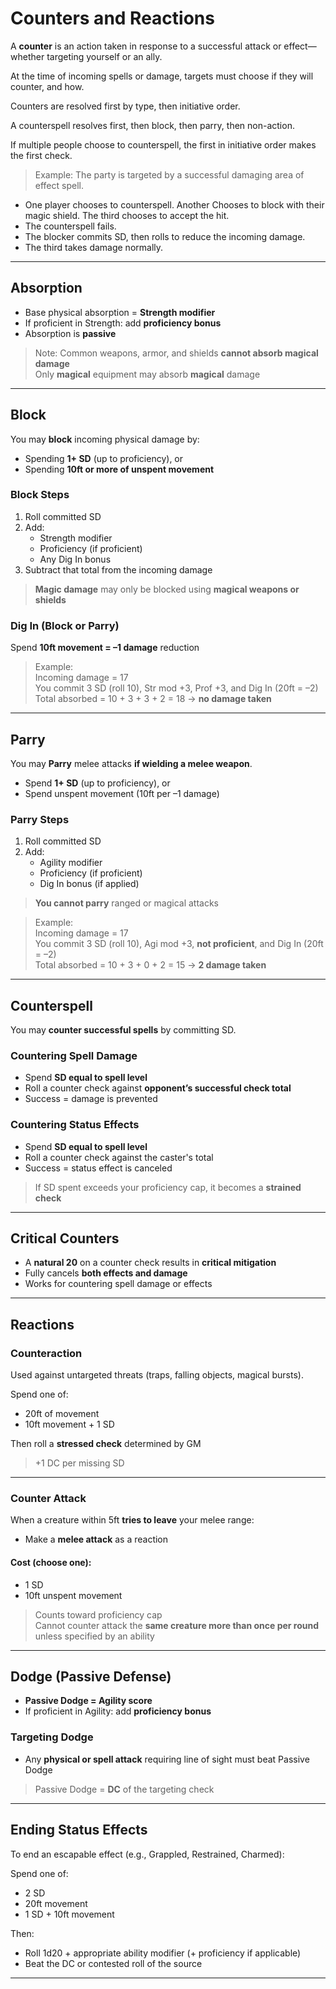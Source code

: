 # Counters and Reactions

A **counter** is an action taken in response to a successful attack or effect—whether targeting yourself or an ally.

At the time of incoming spells or damage, targets must choose if they will counter, and how.

Counters are resolved first by type, then initiative order.

A counterspell resolves first, then block, then parry, then non-action. 

If multiple people choose to counterspell, the first in initiative order makes the first check. 

>Example: The party is targeted by a successful damaging area of effect spell.
- One player chooses to counterspell. Another Chooses to block with their magic shield. The third chooses to accept the hit.
- The counterspell fails. 
- The blocker commits SD, then rolls to reduce the incoming damage.
- The third takes damage normally.

---

## Absorption

- Base physical absorption = **Strength modifier**
- If proficient in Strength: add **proficiency bonus**
- Absorption is **passive**

> Note: Common weapons, armor, and shields **cannot absorb magical damage**  
> Only **magical** equipment may absorb **magical** damage

---

## Block

You may **block** incoming physical damage by:

- Spending **1+ SD** (up to proficiency), or  
- Spending **10ft or more of unspent movement**

### Block Steps

1. Roll committed SD  
2. Add:
   - Strength modifier
   - Proficiency (if proficient)
   - Any Dig In bonus
3. Subtract that total from the incoming damage

> **Magic damage** may only be blocked using **magical weapons or shields**

### Dig In (Block or Parry)

Spend **10ft movement = –1 damage** reduction

> Example:  
Incoming damage = 17  
You commit 3 SD (roll 10), Str mod +3, Prof +3, and Dig In (20ft = –2)  
Total absorbed = 10 + 3 + 3 + 2 = 18 → **no damage taken**

---

## Parry

You may **Parry** melee attacks **if wielding a melee weapon**.

- Spend **1+ SD** (up to proficiency), or  
- Spend unspent movement (10ft per –1 damage)

### Parry Steps

1. Roll committed SD  
2. Add:
   - Agility modifier
   - Proficiency (if proficient)
   - Dig In bonus (if applied)

> **You cannot parry** ranged or magical attacks

> Example:  
Incoming damage = 17  
You commit 3 SD (roll 10), Agi mod +3, **not proficient**, and Dig In (20ft = –2)  
Total absorbed = 10 + 3 + 0 + 2 = 15 → **2 damage taken**

---

## Counterspell

You may **counter successful spells** by committing SD.

### Countering Spell Damage

- Spend **SD equal to spell level**
- Roll a counter check against **opponent’s successful check total**
- Success = damage is prevented

### Countering Status Effects

- Spend **SD equal to spell level**
- Roll a counter check against the caster's total
- Success = status effect is canceled

> If SD spent exceeds your proficiency cap, it becomes a **strained check**

---

## Critical Counters

- A **natural 20** on a counter check results in **critical mitigation**
- Fully cancels **both effects and damage**
- Works for countering spell damage or effects

---

## Reactions

### Counteraction

Used against untargeted threats (traps, falling objects, magical bursts).

Spend one of:
- 20ft of movement
- 10ft movement + 1 SD

Then roll a **stressed check** determined by GM  
> +1 DC per missing SD

---

### Counter Attack

When a creature within 5ft **tries to leave** your melee range:

- Make a **melee attack** as a reaction

#### Cost (choose one):

- 1 SD  
- 10ft unspent movement

> Counts toward proficiency cap  
> Cannot counter attack the **same creature more than once per round** unless specified by an ability

---

## Dodge (Passive Defense)

- **Passive Dodge = Agility score**
- If proficient in Agility: add **proficiency bonus**

### Targeting Dodge

- Any **physical or spell attack** requiring line of sight must beat Passive Dodge

> Passive Dodge = **DC** of the targeting check

---

## Ending Status Effects

To end an escapable effect (e.g., Grappled, Restrained, Charmed):

Spend one of:
- 2 SD  
- 20ft movement  
- 1 SD + 10ft movement

Then:
- Roll 1d20 + appropriate ability modifier (+ proficiency if applicable)
- Beat the DC or contested roll of the source

---
